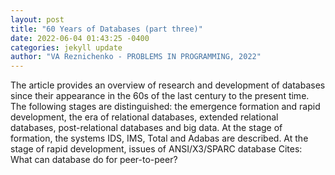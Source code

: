 ```yaml
--- 
layout: post 
title: "60 Years of Databases (part three)" 
date: 2022-06-04 01:43:25 -0400 
categories: jekyll update 
author: "VA Reznichenko - PROBLEMS IN PROGRAMMING, 2022" 
--- 
```

The article provides an overview of research and development of databases since their appearance in the 60s of the last century to the present time. The following stages are distinguished: the emergence formation and rapid development, the era of relational databases, extended relational databases, post-relational databases and big data. At the stage of formation, the systems IDS, IMS, Total and Adabas are described. At the stage of rapid development, issues of ANSI/X3/SPARC database Cites: What can database do for peer-to-peer?